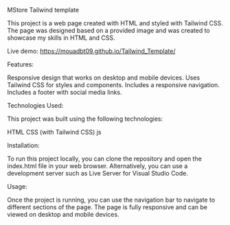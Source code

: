 MStore Tailwind template

This project is a web page created with HTML and styled with Tailwind CSS. The page was designed based on a provided image and was created to showcase my skills in HTML and CSS.



Live demo:
https://mouadbt09.github.io/Tailwind_Template/



Features: 

Responsive design that works on desktop and mobile devices.
Uses Tailwind CSS for styles and components.
Includes a responsive navigation.
Includes a footer with social media links.



Technologies Used:

This project was built using the following technologies:

HTML
CSS (with Tailwind CSS)
js



Installation:

To run this project locally, you can clone the repository and open the index.html file in your web browser. Alternatively, you can use a development server such as Live Server for Visual Studio Code.



Usage:

Once the project is running, you can use the navigation bar to navigate to different sections of the page. The page is fully responsive and can be viewed on desktop and mobile devices.
